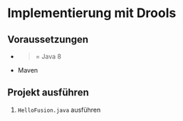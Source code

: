 # Implementierung mit Drools

## Voraussetzungen

* >= Java 8
* Maven

## Projekt ausführen

1. `HelloFusion.java` ausführen
